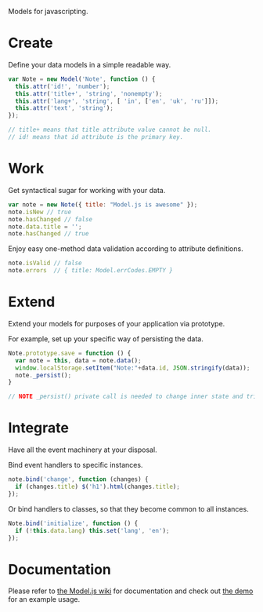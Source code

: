 Models for javascripting.


# Create

Define your data models in a simple readable way.

```javascript
var Note = new Model('Note', function () {
  this.attr('id!', 'number');
  this.attr('title+', 'string', 'nonempty');
  this.attr('lang+', 'string', [ 'in', ['en', 'uk', 'ru']]);
  this.attr('text', 'string');
});

// title+ means that title attribute value cannot be null.
// id! means that id attribute is the primary key.
```


# Work

Get syntactical sugar for working with your data.

```javascript
var note = new Note({ title: "Model.js is awesome" });
note.isNew // true
note.hasChanged // false
note.data.title = '';
note.hasChanged // true
```


Enjoy easy one-method data validation according to attribute definitions.

```javascript
note.isValid // false
note.errors  // { title: Model.errCodes.EMPTY }
```


# Extend

Extend your models for purposes of your application via prototype.

For example, set up your specific way of persisting the data.

```javascript
Note.prototype.save = function () {
  var note = this, data = note.data();
  window.localStorage.setItem("Note:"+data.id, JSON.stringify(data));
  note._persist();
}

// NOTE _persist() private call is needed to change inner state and trigger the persist event.
```


# Integrate

Have all the event machinery at your disposal.

Bind event handlers to specific instances.

```javascript
note.bind('change', function (changes) {
  if (changes.title) $('h1').html(changes.title);
});
```

Or bind handlers to classes, so that they become common to all instances.

```javascript
Note.bind('initialize', function () {
  if (!this.data.lang) this.set('lang', 'en');
});
```


# Documentation

Please refer to [the Model.js wiki](https://github.com/IronGroove/Model.js/wiki) for documentation and check out [the demo](https://raw.github.com/IronGroove/Model.js/master/demo/demo.html) for an example usage.
